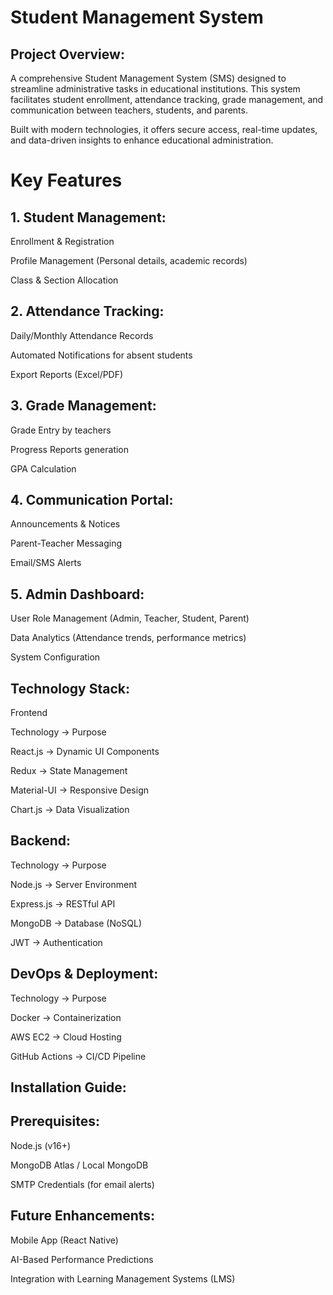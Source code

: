 # Student Management System 
## Project Overview:
A comprehensive Student Management System (SMS) designed to streamline administrative tasks in educational institutions. This system facilitates student enrollment, attendance tracking, grade management, and communication between teachers, students, and parents.

Built with modern technologies, it offers secure access, real-time updates, and data-driven insights to enhance educational administration.
# Key Features
## 1. Student Management:
Enrollment & Registration

Profile Management (Personal details, academic records)

Class & Section Allocation

## 2. Attendance Tracking:
Daily/Monthly Attendance Records

Automated Notifications for absent students

Export Reports (Excel/PDF)

## 3. Grade Management:
Grade Entry by teachers

Progress Reports generation

GPA Calculation

## 4. Communication Portal:
Announcements & Notices

Parent-Teacher Messaging

Email/SMS Alerts

## 5. Admin Dashboard:
User Role Management (Admin, Teacher, Student, Parent)

Data Analytics (Attendance trends, performance metrics)

System Configuration

## Technology Stack:
Frontend

Technology  -> Purpose

React.js    -> Dynamic UI Components

Redux       -> State Management

Material-UI -> Responsive Design

Chart.js    -> Data Visualization

## Backend:
Technology  -> Purpose

Node.js    	-> Server Environment

Express.js  -> RESTful API

MongoDB	    -> Database (NoSQL)

JWT         ->	Authentication

## DevOps & Deployment:
Technology  ->	Purpose

Docker      ->	Containerization

AWS EC2	    -> Cloud Hosting

GitHub Actions	-> CI/CD Pipeline

## Installation Guide:
## Prerequisites:
Node.js (v16+)

MongoDB Atlas / Local MongoDB

SMTP Credentials (for email alerts)

## Future Enhancements:
Mobile App (React Native)

AI-Based Performance Predictions

Integration with Learning Management Systems (LMS)
